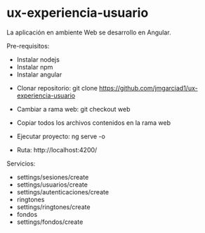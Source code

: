 # ux-experiencia-usuario
La aplicación en ambiente Web se desarrollo en Angular.

Pre-requisitos:
* Instalar nodejs
* Instalar npm
* Instalar angular

- Clonar repositorio:
	git clone https://github.com/jmgarciad1/ux-experiencia-usuario

- Cambiar a rama web: 
	git checkout web

- Copiar todos los archivos contenidos en la rama web

- Ejecutar proyecto:
	ng serve -o

- Ruta:
	http://localhost:4200/

Servicios:
* settings/sesiones/create
* settings/usuarios/create
* settings/autenticaciones/create
* ringtones
* settings/ringtones/create
* fondos
* settings/fondos/create
